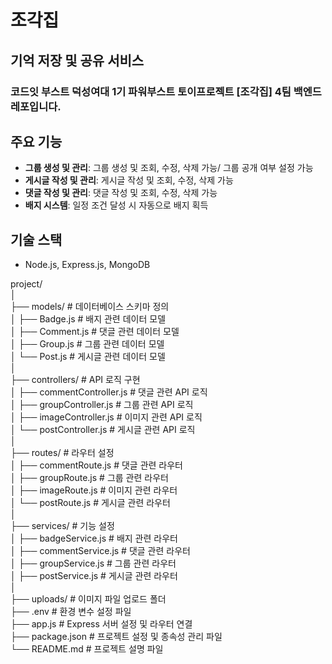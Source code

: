 # 조각집

## 기억 저장 및 공유 서비스

### 코드잇 부스트 덕성여대 1기 파워부스트 토이프로젝트 [조각집] 4팀 백엔드 레포입니다.

## 주요 기능

-   **그룹 생성 및 관리**: 그룹 생성 및 조회, 수정, 삭제 가능/ 그룹 공개 여부 설정 가능
-   **게시글 작성 및 관리**: 게시글 작성 및 조회, 수정, 삭제 가능
-   **댓글 작성 및 관리**: 댓글 작성 및 조회, 수정, 삭제 가능
-   **배지 시스템**: 일정 조건 달성 시 자동으로 배지 획득

## 기술 스택

-   Node.js, Express.js, MongoDB


project/  
│  
├── models/              # 데이터베이스 스키마 정의  
│   ├── Badge.js         # 배지 관련 데이터 모델  
│   ├── Comment.js       # 댓글 관련 데이터 모델  
│   ├── Group.js         # 그룹 관련 데이터 모델  
│   └── Post.js          # 게시글 관련 데이터 모델  
│  
├── controllers/               # API 로직 구현  
│   ├── commentController.js   # 댓글 관련 API 로직  
│   ├── groupController.js     # 그룹 관련 API 로직  
│   ├── imageController.js     # 이미지 관련 API 로직  
│   └── postController.js      # 게시글 관련 API 로직  
│  
├── routes/              # 라우터 설정  
│   ├── commentRoute.js  # 댓글 관련 라우터  
│   ├── groupRoute.js    # 그룹 관련 라우터  
│   ├── imageRoute.js     # 이미지 관련 라우터  
│   └── postRoute.js    # 게시글 관련 라우터  
│  
├── services/            # 기능 설정  
│   ├── badgeService.js    # 배지 관련 라우터  
│   ├── commentService.js     # 댓글 관련 라우터  
│   ├── groupService.js    # 그룹 관련 라우터  
│   ├── postService.js  # 게시글 관련 라우터  
│  
├── uploads/            # 이미지 파일 업로드 폴더  
├── .env                 # 환경 변수 설정 파일  
├── app.js               # Express 서버 설정 및 라우터 연결  
├── package.json         # 프로젝트 설정 및 종속성 관리 파일  
└── README.md            # 프로젝트 설명 파일  
